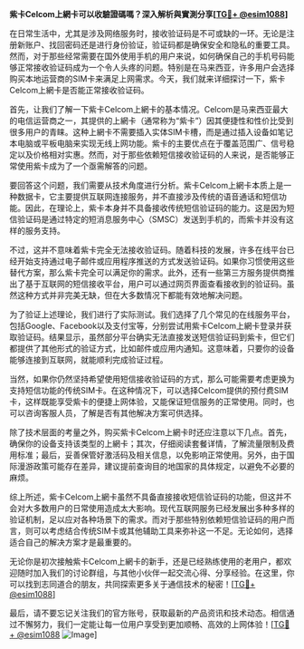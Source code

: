 **紫卡Celcom上網卡可以收驗證碼嗎？深入解析與實測分享[[TG💪+ @esim1088](https://t.me/s/esim1088)]**

在日常生活中，尤其是涉及网络服务时，接收验证码是不可或缺的一环。无论是注册新账户、找回密码还是进行身份验证，验证码都是确保安全和隐私的重要工具。然而，对于那些经常需要在国外使用手机的用户来说，如何确保自己的手机号码能够正常接收验证码成为一个令人头疼的问题。特别是在马来西亚，许多用户会选择购买本地运营商的SIM卡来满足上网需求。今天，我们就来详细探讨一下，紫卡Celcom上網卡是否能正常接收验证码。

首先，让我们了解一下紫卡Celcom上網卡的基本情况。Celcom是马来西亚最大的电信运营商之一，其提供的上網卡（通常称为“紫卡”）因其便捷性和性价比受到很多用户的青睐。这种上網卡不需要插入实体SIM卡槽，而是通过插入设备如笔记本电脑或平板电脑来实现无线上网功能。紫卡的主要优点在于覆盖范围广、信号稳定以及价格相对实惠。然而，对于那些依赖短信接收验证码的人来说，是否能够正常使用紫卡成为了一个亟需解答的问题。

要回答这个问题，我们需要从技术角度进行分析。紫卡Celcom上網卡本质上是一种数据卡，它主要提供互联网连接服务，并不直接涉及传统的语音通话和短信功能。因此，在理论上，紫卡本身并不具备接收传统短信验证码的能力。这是因为短信验证码是通过特定的短消息服务中心（SMSC）发送到手机的，而紫卡并没有这样的服务支持。

不过，这并不意味着紫卡完全无法接收验证码。随着科技的发展，许多在线平台已经开始支持通过电子邮件或应用程序推送的方式发送验证码。如果你习惯使用这些替代方案，那么紫卡完全可以满足你的需求。此外，还有一些第三方服务提供商推出了基于互联网的短信接收平台，用户可以通过网页界面查看接收到的验证码。虽然这种方式并非完美无缺，但在大多数情况下都能有效地解决问题。

为了验证上述理论，我们进行了实际测试。我们选择了几个常见的在线服务平台，包括Google、Facebook以及支付宝等，分别尝试用紫卡Celcom上網卡登录并获取验证码。结果显示，虽然部分平台确实无法直接发送短信验证码到紫卡，但它们都提供了其他形式的验证方式，比如邮件或应用内通知。这意味着，只要你的设备能够连接到互联网，就能顺利完成验证过程。

当然，如果你仍然坚持希望使用短信接收验证码的方式，那么可能需要考虑更换为支持短信功能的传统SIM卡。在这种情况下，可以选择Celcom提供的预付费SIM卡，这样既能享受紫卡的便捷上网体验，又能保证短信服务的正常使用。同时，也可以咨询客服人员，了解是否有其他解决方案可供选择。

除了技术层面的考量之外，购买紫卡Celcom上網卡时还应注意以下几点。首先，确保你的设备支持该类型的上網卡；其次，仔细阅读套餐详情，了解流量限制及费用标准；最后，妥善保管好激活码及相关信息，以免影响正常使用。另外，由于国际漫游政策可能存在差异，建议提前查询目的地国家的具体规定，以避免不必要的麻烦。

综上所述，紫卡Celcom上網卡虽然不具备直接接收短信验证码的功能，但这并不会对大多数用户的日常使用造成太大影响。现代互联网服务已经发展出多种多样的验证机制，足以应对各种场景下的需求。而对于那些特别依赖短信验证码的用户而言，则可以考虑结合传统SIM卡或其他辅助工具来弥补这一不足。无论如何，选择适合自己的解决方案才是最重要的。

无论你是初次接触紫卡Celcom上網卡的新手，还是已经熟练使用的老用户，都欢迎随时加入我们的讨论群组，与其他小伙伴一起交流心得、分享经验。在这里，你可以找到志同道合的朋友，共同探索更多关于通信技术的秘密！[[TG💪+ @esim1088](https://t.me/s/esim1088)]

最后，请不要忘记关注我们的官方账号，获取最新的产品资讯和技术动态。相信通过不懈努力，我们一定能让每一位用户享受到更加顺畅、高效的上网体验！[[TG💪+ @esim1088](https://t.me/s/esim1088) ![Image](https://i.postimg.cc/4NQfJmqS/Snipaste-2025-05-13-00-14-12.png)]